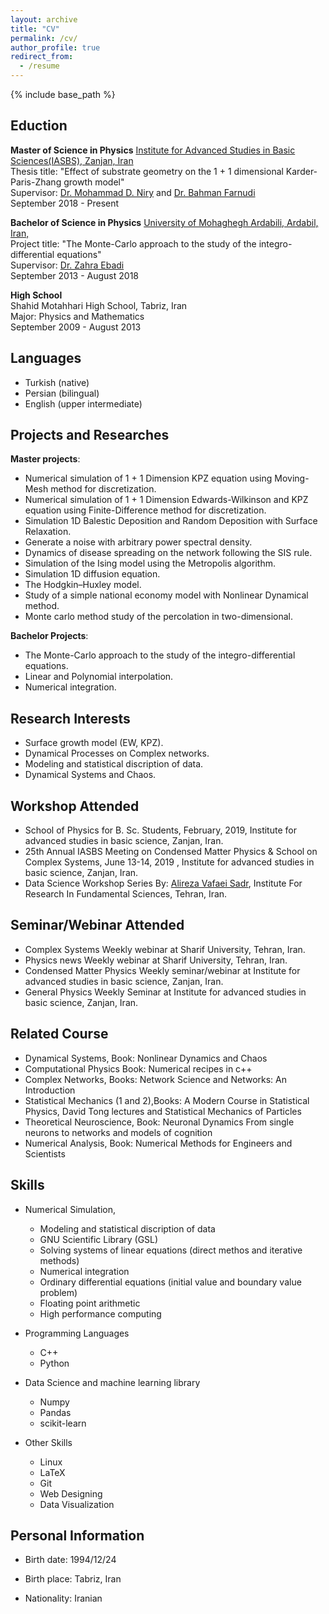 ```yaml
---
layout: archive
title: "CV"
permalink: /cv/
author_profile: true
redirect_from:
  - /resume
---
```


{% include base_path %}



## Eduction


**Master of Science in Physics** 
[Institute for Advanced Studies in Basic Sciences(IASBS), Zanjan, Iran](https://iasbs.ac.ir/?lang=en)   
Thesis title: "Effect of substrate geometry on the 1 + 1 dimensional Karder-Paris-Zhang growth model"   
Supervisor: [Dr. Mohammad D. Niry](https://iasbs.ac.ir/~m.d.niry/) and [Dr. Bahman Farnudi](https://iasbs.ac.ir/~farnudi/stsn_eng.htm)   
September 2018 - Present  

**Bachelor of Science in Physics**
[University of Mohaghegh Ardabili, Ardabil, Iran,](https://uma.ac.ir/index.php?slc_lang=en)    
Project title: "The Monte-Carlo approach to the study of the integro-differential equations"      
Supervisor: [Dr. Zahra Ebadi](https://scholar.google.com/citations?user=capnNHYAAAAJ&hl=en)    
September 2013 - August 2018  

**High School**  
Shahid Motahhari High School, Tabriz, Iran   
Major: Physics and Mathematics    
September 2009 - August 2013  

## Languages
* Turkish (native)
* Persian (bilingual)
* English (upper intermediate)

## Projects and Researches

**Master projects**:
* Numerical simulation of 1 + 1 Dimension KPZ equation using Moving-Mesh method for discretization.    
* Numerical simulation of 1 + 1 Dimension Edwards-Wilkinson and KPZ equation using Finite-Difference method for discretization.     
* Simulation 1D Balestic Deposition and Random Deposition with Surface Relaxation.        
* Generate a noise with arbitrary power spectral density.    
* Dynamics of disease spreading on the network following the SIS rule.    
* Simulation of the Ising model using the Metropolis algorithm.    
* Simulation 1D diffusion equation.  
* The Hodgkin–Huxley model.  
* Study of a simple national economy model with Nonlinear Dynamical method.
* Monte carlo method study of the percolation in two-dimensional.    

**Bachelor Projects**:
* The Monte-Carlo approach to the study of the integro-differential equations.  
* Linear and Polynomial interpolation.
* Numerical integration.

## Research Interests
* Surface growth model (EW, KPZ).
* Dynamical Processes on Complex networks.
* Modeling and statistical discription of data.
* Dynamical Systems and Chaos.


## Workshop Attended 
* School of Physics for B. Sc. Students, February, 2019, Institute for advanced studies in basic science, Zanjan, Iran.
* 25th Annual IASBS Meeting on Condensed Matter Physics & School on Complex Systems, June 13-14, 2019 , Institute for advanced studies in basic science, Zanjan, Iran.
* Data Science Workshop Series By: [Alireza Vafaei Sadr](http://physics.ipm.ac.ir/~vafaei/), Institute For Research In Fundamental Sciences, Tehran, Iran.

## Seminar/Webinar Attended  
* Complex Systems Weekly webinar at Sharif University, Tehran, Iran.  
* Physics news Weekly webinar at Sharif University, Tehran, Iran.  
* Condensed Matter Physics Weekly seminar/webinar at Institute for advanced studies in basic science, Zanjan, Iran.  
* General Physics Weekly Seminar at Institute for advanced studies in basic science, Zanjan, Iran. 

## Related Course
* Dynamical Systems, Book: Nonlinear Dynamics and Chaos  
* Computational Physics Book: Numerical recipes in c++  
* Complex Networks, Books: Network Science and Networks: An Introduction  
* Statistical Mechanics (1 and 2),Books: A Modern Course in Statistical Physics, David Tong lectures and Statistical Mechanics of Particles 
* Theoretical Neuroscience, Book: Neuronal Dynamics From single neurons to networks and models of cognition  
* Numerical Analysis, Book: Numerical Methods for Engineers and Scientists

## Skills
* Numerical Simulation,
  * Modeling and statistical discription of data
  * GNU Scientific Library (GSL)  
  * Solving systems of linear equations (direct methos and iterative methods)
  * Numerical integration
  * Ordinary differential equations (initial value and boundary value problem)
  * Floating point arithmetic
  * High performance computing
  
* Programming Languages
  * C++ 
  * Python
  
* Data Science and machine learning library
  * Numpy
  * Pandas
  * scikit-learn
  
* Other Skills 
  * Linux
  * LaTeX
  * Git
  * Web Designing
  * Data Visualization


  
## Personal Information

* Birth date: 1994/12/24

* Birth place: Tabriz, Iran

* Nationality: Iranian
